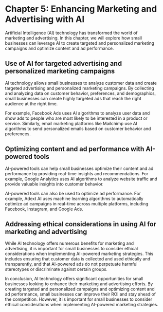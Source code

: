 Chapter 5: Enhancing Marketing and Advertising with AI
======================================================

Artificial Intelligence (AI) technology has transformed the world of marketing and advertising. In this chapter, we will explore how small businesses can leverage AI to create targeted and personalized marketing campaigns and optimize content and ad performance.

Use of AI for targeted advertising and personalized marketing campaigns
-----------------------------------------------------------------------

AI technology allows small businesses to analyze customer data and create targeted advertising and personalized marketing campaigns. By collecting and analyzing data on customer behavior, preferences, and demographics, small businesses can create highly targeted ads that reach the right audience at the right time.

For example, Facebook Ads uses AI algorithms to analyze user data and show ads to people who are most likely to be interested in a product or service. Similarly, email marketing platforms like Mailchimp use AI algorithms to send personalized emails based on customer behavior and preferences.

Optimizing content and ad performance with AI-powered tools
-----------------------------------------------------------

AI-powered tools can help small businesses optimize their content and ad performance by providing real-time insights and recommendations. For example, Google Analytics uses AI algorithms to analyze website traffic and provide valuable insights into customer behavior.

AI-powered tools can also be used to optimize ad performance. For example, Adext AI uses machine learning algorithms to automatically optimize ad campaigns in real-time across multiple platforms, including Facebook, Instagram, and Google Ads.

Addressing ethical considerations in using AI for marketing and advertising
---------------------------------------------------------------------------

While AI technology offers numerous benefits for marketing and advertising, it is important for small businesses to consider ethical considerations when implementing AI-powered marketing strategies. This includes ensuring that customer data is collected and used ethically and transparently, and that AI-powered ads do not perpetuate harmful stereotypes or discriminate against certain groups.

In conclusion, AI technology offers significant opportunities for small businesses looking to enhance their marketing and advertising efforts. By creating targeted and personalized campaigns and optimizing content and ad performance, small businesses can improve their ROI and stay ahead of the competition. However, it is important for small businesses to consider ethical considerations when implementing AI-powered marketing strategies.
